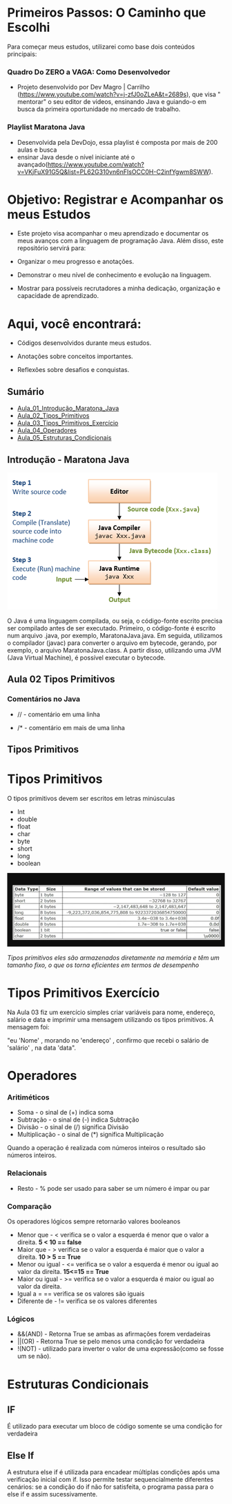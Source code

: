 # Primeiros Passos: O Caminho que Escolhi

Para começar meus estudos, utilizarei como base dois conteúdos principais:

### Quadro Do ZERO a VAGA: Como Desenvolvedor

* Projeto desenvolvido por Dev Magro | Carrilho (https://www.youtube.com/watch?v=j-zfJ0oZLeA&t=2689s), que visa "
  mentorar" o seu editor de videos, ensinando Java e guiando-o em busca da
  primeira oportunidade no mercado de trabalho.

### Playlist Maratona Java

* Desenvolvida pela DevDojo, essa playlist é composta por mais de 200 aulas e busca
* ensinar Java desde o nível iniciante até o
  avançado(https://www.youtube.com/watch?v=VKjFuX91G5Q&list=PL62G310vn6nFIsOCC0H-C2infYgwm8SWW).

# Objetivo: Registrar e Acompanhar os meus Estudos

* Este projeto visa acompanhar o meu aprendizado e documentar os meus avanços com a linguagem de programação Java. Além
  disso, este repositório servirá para:

* Organizar o meu progresso e anotações.

* Demonstrar o meu nível de conhecimento e evolução na linguagem.

* Mostrar para possíveis recrutadores a minha dedicação, organização e capacidade de aprendizado.

# Aqui, você encontrará:

* Códigos desenvolvidos durante meus estudos.

* Anotações sobre conceitos importantes.

* Reflexões sobre desafios e conquistas.

## Sumário

- [Aula_01_Introdução_Maratona_Java](#Introdução-Maratona-Java)
- [Aula_02_Tipos_Primitivos](#Tipos-Primitivos)
- [Aula_03_Tipos_Primitivos_Exercício](#Tipos-Primitivos-Exercício)
- [Aula_04_Operadores](#Operadores)
- [Aula_05_Estruturas_Condicionais](#Aula-05-Estruturas_Condicionais)

## Introdução - Maratona Java

![img_1.png](img_1.png)

O Java é uma linguagem compilada, ou seja, o código-fonte escrito precisa ser compilado antes de ser executado.
Primeiro, o código-fonte é escrito num arquivo .java, por exemplo, MaratonaJava.java. Em seguida, utilizamos o
compilador (javac) para converter o arquivo em bytecode, gerando, por exemplo, o arquivo MaratonaJava.class. A partir
disso, utilizando uma JVM (Java Virtual Machine), é possível executar o bytecode.

## Aula 02 Tipos Primitivos

### **Comentários no Java**

- // - comentário em uma linha

- /* - comentário em mais de uma linha

## Tipos Primitivos

# Tipos Primitivos

O tipos primitivos devem ser escritos em letras minúsculas

- Int
- double
- float
- char
- byte
- short
- long
- boolean

![img_2.png](img_2.png)

*Tipos primitivos eles são armazenados diretamente na memória e têm um tamanho fixo,
o que os torna eficientes em termos de desempenho*

# Tipos Primitivos Exercício

Na Aula 03 fiz um exercício simples criar variáveis para nome, endereço, salário e data e
imprimir uma mensagem utilizando os tipos primitivos. A mensagem foi:

"eu 'Nome' , morando no 'endereço' , confirmo que recebi o salário de 'salário' ,
na data 'data".

# Operadores

### Aritiméticos

* Soma - o sinal de (+) indica soma
* Subtração - o sinal de (-) indica Subtração
* Divisão - o sinal de (/) significa Divisão
* Multiplicação - o sinal de (*) significa Multiplicação

Quando a operação é realizada com números inteiros o resultado são números inteiros.

### Relacionais

* Resto - % pode ser usado para saber se um número é impar ou par

### Comparação

Os operadores lógicos sempre retornarão valores booleanos

* Menor que - < verifica se o valor a esquerda é menor que o valor
  a direita. **5 < 10 == false**
* Maior que - > verifica se o valor a esquerda é maior que o valor
  a direita. **10 > 5 == True**
* Menor ou igual - <= verifica se o valor a esquerda é menor ou
  igual ao valor da direita. **15<=15 == True**
* Maior ou igual - >= verifica se o valor a esquerda é maior ou
  igual ao valor da direita.
* Igual a = == verifica se os valores são iguais
* Diferente de - != verifica se os valores diferentes

### Lógicos

* &&(AND) - Retorna True se ambas as afirmações forem verdadeiras
* ||(OR) - Retorna True se pelo menos uma condição for verdadeira
* !(NOT) - utilizado para inverter o valor de uma expressão(como se fosse um se não).

# Estruturas Condicionais

## IF

É utilizado para executar um bloco de código somente se uma condição for verdadeira

## Else If

A estrutura else if é utilizada para encadear múltiplas condições após uma verificação inicial com if. Isso permite
testar sequencialmente diferentes cenários: se a condição do if não for satisfeita, o programa passa para o else if e
assim sucessivamente.